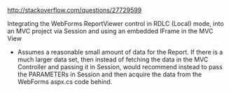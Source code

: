 http://stackoverflow.com/questions/27729599

Integrating the WebForms ReportViewer control in RDLC (Local) mode, into an MVC project via Session and using an embedded IFrame 
in the MVC View

 - Assumes a reasonable small amount of data for the Report. 
   If there is a much larger data set, then instead of fetching the data in the MVC Controller and passing it in Session, 
   would recommend instead to pass the PARAMETERs in Session and then acquire the data from the WebForms aspx.cs code behind.
  
